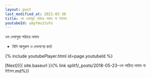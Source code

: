 ```yaml
---
layout: post
last_modified_at: 2021-03-30
title: ওম দেবাসুরা পাঠায়ে নামায গা টাইমস
youtubeId: umyfmu1tuYs
---
```

 
 
 ওম দেবাসুরা পাঠায়ে নামায  
 
 -  যিনি আসুরাস ও দেবগণের কর্তা 
 
  
 
  
 
 
 
 
 
 


{% include youtubePlayer.html id=page.youtubeId %}
 
[Next]({{ site.baseurl }}{% link  split1/_posts/2018-05-23-ওম পাঠিয়ে নামায গা টাইমস.md%})
 
